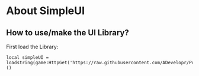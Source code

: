 # About SimpleUI
## How to use/make the UI Library?
First load the Library:
```
local simpleUI = loadstring(game:HttpGet('https://raw.githubusercontent.com/ADevelopr/ProjectGUI/refs/heads/main/simpleUI.luau'))()
```
